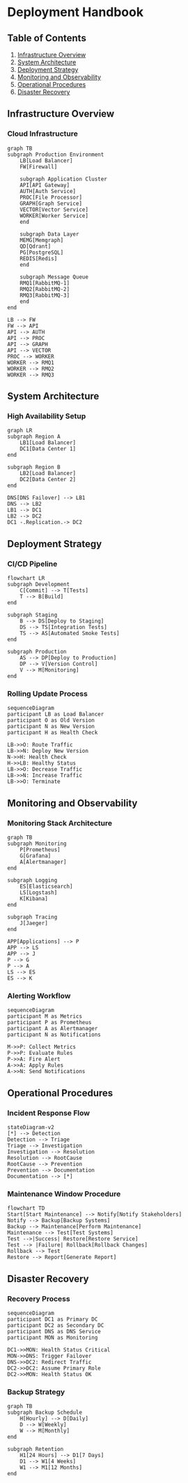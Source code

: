 # Deployment Handbook

## Table of Contents
1. [Infrastructure Overview](#infrastructure-overview)
2. [System Architecture](#system-architecture)
3. [Deployment Strategy](#deployment-strategy)
4. [Monitoring and Observability](#monitoring-and-observability)
5. [Operational Procedures](#operational-procedures)
6. [Disaster Recovery](#disaster-recovery)

## Infrastructure Overview

### Cloud Infrastructure
```mermaid
graph TB
subgraph Production Environment
    LB[Load Balancer]
    FW[Firewall]
    
    subgraph Application Cluster
    API[API Gateway]
    AUTH[Auth Service]
    PROC[File Processor]
    GRAPH[Graph Service]
    VECTOR[Vector Service]
    WORKER[Worker Service]
    end
    
    subgraph Data Layer
    MEMG[Memgraph]
    QD[Qdrant]
    PG[PostgreSQL]
    REDIS[Redis]
    end
    
    subgraph Message Queue
    RMQ1[RabbitMQ-1]
    RMQ2[RabbitMQ-2]
    RMQ3[RabbitMQ-3]
    end
end

LB --> FW
FW --> API
API --> AUTH
API --> PROC
API --> GRAPH
API --> VECTOR
PROC --> WORKER
WORKER --> RMQ1
WORKER --> RMQ2
WORKER --> RMQ3
```

## System Architecture

### High Availability Setup
```mermaid
graph LR
subgraph Region A
    LB1[Load Balancer]
    DC1[Data Center 1]
end

subgraph Region B
    LB2[Load Balancer]
    DC2[Data Center 2]
end

DNS[DNS Failover] --> LB1
DNS --> LB2
LB1 --> DC1
LB2 --> DC2
DC1 -.Replication.-> DC2
```

## Deployment Strategy

### CI/CD Pipeline
```mermaid
flowchart LR
subgraph Development
    C[Commit] --> T[Tests]
    T --> B[Build]
end

subgraph Staging
    B --> DS[Deploy to Staging]
    DS --> TS[Integration Tests]
    TS --> AS[Automated Smoke Tests]
end

subgraph Production
    AS --> DP[Deploy to Production]
    DP --> V[Version Control]
    V --> M[Monitoring]
end
```

### Rolling Update Process
```mermaid
sequenceDiagram
participant LB as Load Balancer
participant O as Old Version
participant N as New Version
participant H as Health Check

LB->>O: Route Traffic
LB->>N: Deploy New Version
N->>H: Health Check
H->>LB: Healthy Status
LB->>O: Decrease Traffic
LB->>N: Increase Traffic
LB->>O: Terminate
```

## Monitoring and Observability

### Monitoring Stack Architecture
```mermaid
graph TB
subgraph Monitoring
    P[Prometheus]
    G[Grafana]
    A[Alertmanager]
end

subgraph Logging
    ES[Elasticsearch]
    LS[Logstash]
    K[Kibana]
end

subgraph Tracing
    J[Jaeger]
end

APP[Applications] --> P
APP --> LS
APP --> J
P --> G
P --> A
LS --> ES
ES --> K
```

### Alerting Workflow
```mermaid
sequenceDiagram
participant M as Metrics
participant P as Prometheus
participant A as Alertmanager
participant N as Notifications

M->>P: Collect Metrics
P->>P: Evaluate Rules
P->>A: Fire Alert
A->>A: Apply Rules
A->>N: Send Notifications
```

## Operational Procedures

### Incident Response Flow
```mermaid
stateDiagram-v2
[*] --> Detection
Detection --> Triage
Triage --> Investigation
Investigation --> Resolution
Resolution --> RootCause
RootCause --> Prevention
Prevention --> Documentation
Documentation --> [*]
```

### Maintenance Window Procedure
```mermaid
flowchart TD
Start[Start Maintenance] --> Notify[Notify Stakeholders]
Notify --> Backup[Backup Systems]
Backup --> Maintenance[Perform Maintenance]
Maintenance --> Test[Test Systems]
Test -->|Success| Restore[Restore Service]
Test --> |Failure| Rollback[Rollback Changes]
Rollback --> Test
Restore --> Report[Generate Report]
```

## Disaster Recovery

### Recovery Process
```mermaid
sequenceDiagram
participant DC1 as Primary DC
participant DC2 as Secondary DC
participant DNS as DNS Service
participant MON as Monitoring

DC1->>MON: Health Status Critical
MON->>DNS: Trigger Failover
DNS->>DC2: Redirect Traffic
DC2->>DC2: Assume Primary Role
DC2->>MON: Health Status OK
```

### Backup Strategy
```mermaid
graph TB
subgraph Backup Schedule
    H[Hourly] --> D[Daily]
    D --> W[Weekly]
    W --> M[Monthly]
end

subgraph Retention
    H1[24 Hours] --> D1[7 Days]
    D1 --> W1[4 Weeks]
    W1 --> M1[12 Months]
end
```

